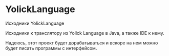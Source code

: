 YolickLanguage
==============

Исходники YolickLanguage

Исходники к транслятору из Yolick Language в Java, а также IDE к нему.

Надеюсь, этот проект будет дорабатываться и вскоре на нем можно будет писать программы с интерфейсом.
